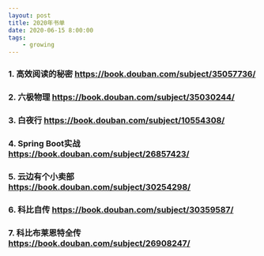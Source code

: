 ```yaml
---
layout: post
title: 2020年书单
date: 2020-06-15 8:00:00
tags: 
	- growing
---
```


###  1. 高效阅读的秘密 https://book.douban.com/subject/35057736/

###  2. 六极物理 https://book.douban.com/subject/35030244/

###  3. 白夜行 https://book.douban.com/subject/10554308/

###  4. Spring Boot实战 https://book.douban.com/subject/26857423/

###  5. 云边有个小卖部 https://book.douban.com/subject/30254298/

###  6. 科比自传 https://book.douban.com/subject/30359587/

###  7. 科比布莱恩特全传 https://book.douban.com/subject/26908247/

